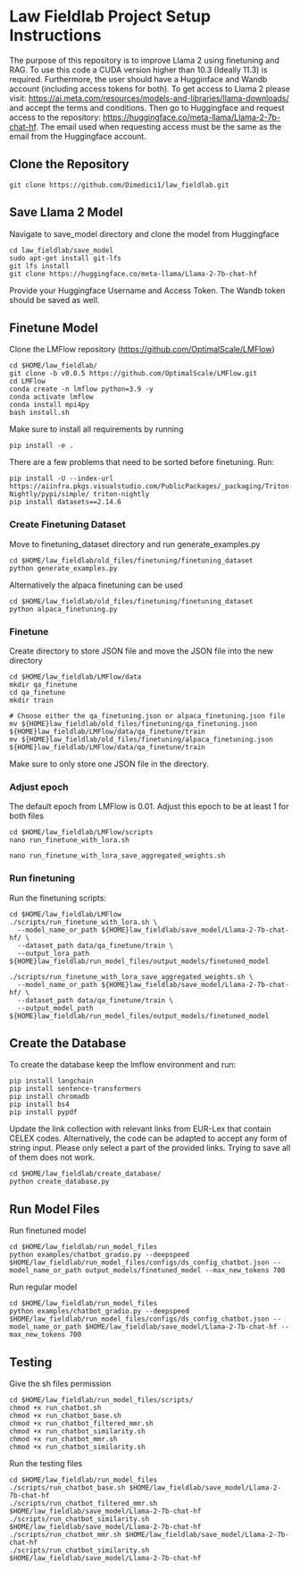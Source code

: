 # Law Fieldlab Project Setup Instructions
The purpose of this repository is to improve Llama 2 using finetuning and RAG. To use this code a CUDA version higher than 10.3 (Ideally 11.3) is required. Furthermore, the user should have a Hugginface and Wandb account (including access tokens for both). To get access to Llama 2 please visit: https://ai.meta.com/resources/models-and-libraries/llama-downloads/ and accept the terms and conditions. Then go to Huggingface and request access to the repository: https://huggingface.co/meta-llama/Llama-2-7b-chat-hf. The email used when requesting access must be the same as the email from the Huggingface account.


## Clone the Repository
```
git clone https://github.com/Dimedici1/law_fieldlab.git
```

## Save Llama 2 Model
Navigate to save_model directory and clone the model from Huggingface
```
cd law_fieldlab/save_model
sudo apt-get install git-lfs
git lfs install
git clone https://huggingface.co/meta-llama/Llama-2-7b-chat-hf

```
Provide your Huggingface Username and Access Token. The Wandb token should be saved as well.

## Finetune Model
Clone the LMFlow repository (https://github.com/OptimalScale/LMFlow)
```
cd $HOME/law_fieldlab/
git clone -b v0.0.5 https://github.com/OptimalScale/LMFlow.git
cd LMFlow
conda create -n lmflow python=3.9 -y
conda activate lmflow
conda install mpi4py
bash install.sh

```

Make sure to install all requirements by running
```
pip install -e .
```
There are a few problems that need to be sorted before finetuning. Run:

```
pip install -U --index-url https://aiinfra.pkgs.visualstudio.com/PublicPackages/_packaging/Triton-Nightly/pypi/simple/ triton-nightly
pip install datasets==2.14.6

```
### Create Finetuning Dataset
Move to finetuning_dataset directory and run generate_examples.py
```
cd $HOME/law_fieldlab/old_files/finetuning/finetuning_dataset
python generate_examples.py
```
Alternatively the alpaca finetuning can be used
```
cd $HOME/law_fieldlab/old_files/finetuning/finetuning_dataset
python alpaca_finetuning.py
```

### Finetune
Create directory to store JSON file and move the JSON file into the new directory
```
cd $HOME/law_fieldlab/LMFlow/data
mkdir qa_finetune
cd qa_finetune
mkdir train

# Choose either the qa_finetuning.json or alpaca_finetuning.json file
mv ${HOME}law_fieldlab/old_files/finetuning/qa_finetuning.json ${HOME}law_fieldlab/LMFlow/data/qa_finetune/train
mv ${HOME}law_fieldlab/old_files/finetuning/alpaca_finetuning.json ${HOME}law_fieldlab/LMFlow/data/qa_finetune/train
```
Make sure to only store one JSON file in the directory.

### Adjust epoch
The default epoch from LMFlow is 0.01. Adjust this epoch to be at least 1 for both files
```
cd $HOME/law_fieldlab/LMFlow/scripts
nano run_finetune_with_lora.sh
```
```
nano run_finetune_with_lora_save_aggregated_weights.sh
```
### Run finetuning
Run the finetuning scripts:
```
cd $HOME/law_fieldlab/LMFlow
./scripts/run_finetune_with_lora.sh \
  --model_name_or_path ${HOME}law_fieldlab/save_model/Llama-2-7b-chat-hf/ \
  --dataset_path data/qa_finetune/train \
  --output_lora_path ${HOME}law_fieldlab/run_model_files/output_models/finetuned_model

./scripts/run_finetune_with_lora_save_aggregated_weights.sh \
  --model_name_or_path ${HOME}law_fieldlab/save_model/Llama-2-7b-chat-hf/ \
  --dataset_path data/qa_finetune/train \
  --output_model_path ${HOME}law_fieldlab/run_model_files/output_models/finetuned_model

```
## Create the Database
To create the database keep the lmflow environment and run:
```
pip install langchain
pip install sentence-transformers
pip install chromadb
pip install bs4
pip install pypdf

```

Update the link collection with relevant links from EUR-Lex that contain CELEX codes. Alternatively, the code can be adapted to accept any form of string input. Please only select a part of the provided links. Trying to save all of them does not work.
```
cd $HOME/law_fieldlab/create_database/
python create_database.py
```
## Run Model Files
Run finetuned model
```
cd $HOME/law_fieldlab/run_model_files
python examples/chatbot_gradio.py --deepspeed $HOME/law_fieldlab/run_model_files/configs/ds_config_chatbot.json --model_name_or_path output_models/finetuned_model --max_new_tokens 700
```
Run regular model
```
cd $HOME/law_fieldlab/run_model_files
python examples/chatbot_gradio.py --deepspeed $HOME/law_fieldlab/run_model_files/configs/ds_config_chatbot.json --model_name_or_path $HOME/law_fieldlab/save_model/Llama-2-7b-chat-hf --max_new_tokens 700

```

## Testing

Give the sh files permission
```
cd $HOME/law_fieldlab/run_model_files/scripts/
chmod +x run_chatbot.sh
chmod +x run_chatbot_base.sh
chmod +x run_chatbot_filtered_mmr.sh
chmod +x run_chatbot_similarity.sh
chmod +x run_chatbot_mmr.sh
chmod +x run_chatbot_similarity.sh

```
Run the testing files
```
cd $HOME/law_fieldlab/run_model_files
./scripts/run_chatbot_base.sh $HOME/law_fieldlab/save_model/Llama-2-7b-chat-hf
./scripts/run_chatbot_filtered_mmr.sh $HOME/law_fieldlab/save_model/Llama-2-7b-chat-hf
./scripts/run_chatbot_similarity.sh $HOME/law_fieldlab/save_model/Llama-2-7b-chat-hf
./scripts/run_chatbot_mmr.sh $HOME/law_fieldlab/save_model/Llama-2-7b-chat-hf
./scripts/run_chatbot_similarity.sh $HOME/law_fieldlab/save_model/Llama-2-7b-chat-hf

```
